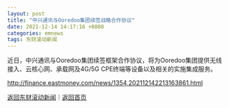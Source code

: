 ```yaml
---
layout: post
title: "中兴通讯与Ooredoo集团续签战略合作协议"
date: 2021-12-14 14:17:16 +0800
categories: emnews
tags: 东财滚动新闻
---
```


近日，中兴通讯与Ooredoo集团续签框架合作协议，将为Ooredoo集团提供无线接入、云核心网、承载网及4G/5G CPE终端等设备以及相关的实施集成服务。

<http://finance.eastmoney.com/news/1354,202112142213163861.html>

[返回东财滚动新闻](//finews.withounder.com/emnews/)｜[返回首页](//finews.withounder.com/)
